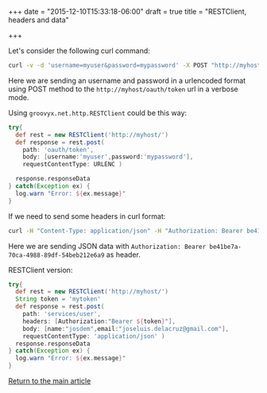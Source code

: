 +++
date = "2015-12-10T15:33:18-06:00"
draft = true
title = "RESTClient, headers and data"

+++

Let's consider the following curl command:

```bash
curl -v -d 'username=myuser&password=mypassword' -X POST "http://myhost/oauth/token"
```

Here we are sending an username and password in a urlencoded format using POST method to the `http://myhost/oauth/token` url in a verbose mode.

Using `groovyx.net.http.RESTClient` could be this way:

```groovy
try{
  def rest = new RESTClient('http://myhost/')
  def response = rest.post(
    path: 'oauth/token',
    body: [username:'myuser',password:'mypassword'],
    requestContentType: URLENC )

  response.responseData
} catch(Exception ex) {
  log.warn "Error: ${ex.message}"
}
```

If we need to send some headers in curl format:

```bash
curl -H "Content-Type: application/json" -H "Authorization: Bearer be41be7a-70ca-4988-89df-54beb212e6a9" -X POST -d '{"name":"josdem","email":"joseluis.delacruz@gmail.com"}' "http://myhost/services/user"
```

Here we are sending JSON data with `Authorization: Bearer be41be7a-70ca-4988-89df-54beb212e6a9` as header.

RESTClient version:

```groovy
try{
  def rest = new RESTClient('http://myhost/')
  String token = 'mytoken'
  def response = rest.post(
    path: 'services/user',
    headers: [Authorization:"Bearer ${token}"],
    body: [name:"josdem",email:"joseluis.delacruz@gmail.com"],
    requestContentType: 'application/json' )
  response.responseData
} catch(Exception ex) {
  log.warn "Error: ${ex.message}"
}
```

[Return to the main article](/techtalk/groovy)
